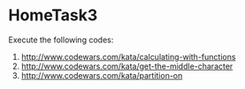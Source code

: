 # HomeTask3

Execute the following codes:

1. http://www.codewars.com/kata/calculating-with-functions
2. http://www.codewars.com/kata/get-the-middle-character
3. http://www.codewars.com/kata/partition-on